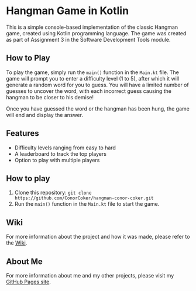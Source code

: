 # Hangman Game in Kotlin

This is a simple console-based implementation of the classic Hangman game, created using Kotlin programming language. The game was created as part of Assignment 3 in the Software Development Tools module.

## How to Play

To play the game, simply run the `main()` function in the `Main.kt` file. The game will prompt you to enter a difficulty level (1 to 5), after which it will generate a random word for you to guess. You will have a limited number of guesses to uncover the word, with each incorrect guess causing the hangman to be closer to his demise!

Once you have guessed the word or the hangman has been hung, the game will end and display the answer.

## Features

- Difficulty levels ranging from easy to hard
- A leaderboard to track the top players
- Option to play with multiple players

## How to play

1. Clone this repository: `git clone https://github.com/ConorCoker/hangman-conor-coker.git`
2. Run the `main()` function in the `Main.kt` file to start the game.

## Wiki

For more information about the project and how it was made, please refer to the [Wiki](https://github.com/ConorCoker/hangman-conor-coker/wiki).

## About Me

For more information about me and my other projects, please visit my [GitHub Pages site](https://conorcoker.github.io/mywebsite/).

